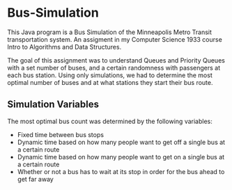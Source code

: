 # Bus-Simulation
This Java program is a Bus Simulation of the Minneapolis Metro Transit transportation system. An assigment in my Computer Science 1933 course Intro to Algorithms and Data Structures.

The goal of this assignment was to understand Queues and Priority Queues with a set number of buses, and a certain randomness with passengers at each bus station. Using only simulations, we had to determine the most optimal number of buses and at what stations they start their bus route. 

## Simulation Variables
The most optimal bus count was determined by the following variables:
  * Fixed time between bus stops
  * Dynamic time based on how many people want to get off a single bus at a certain route
  * Dynamic time based on how many people want to get on a single bus at a certain route
  * Whether or not a bus has to wait at its stop in order for the bus ahead to get far away
